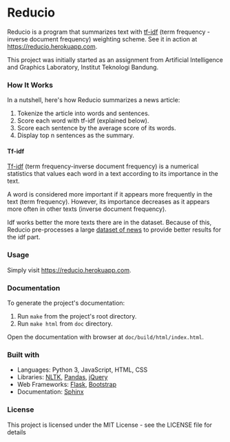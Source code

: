 # Reducio

Reducio is a program that summarizes text with [tf-idf](https://en.wikipedia.org/wiki/Tf%E2%80%93idf) (term frequency - inverse document frequency) weighting scheme. See it in action at <https://reducio.herokuapp.com>.

This project was initially started as an assignment from Artificial Intelligence and Graphics Laboratory, Institut Teknologi Bandung.

### How It Works

In a nutshell, here's how Reducio summarizes a news article:

1. Tokenize the article into words and sentences.
2. Score each word with tf-idf (explained below).
3. Score each sentence by the average score of its words.
4. Display top n sentences as the summary.

#### Tf-idf

[Tf-idf](https://en.wikipedia.org/wiki/Tf%E2%80%93idf) (term frequency-inverse document frequency) is a numerical statistics that values each word in a text according to its importance in the text.

A word is considered more important if it appears more frequently in the text (term frequency). However, its importance decreases as it appears more often in other texts (inverse document frequency).

Idf works better the more texts there are in the dataset. Because of this, Reducio pre-processes a large [dataset of news](https://www.kaggle.com/patjob/articlescrape) to provide better results for the idf part.

### Usage

Simply visit <https://reducio.herokuapp.com>.

### Documentation

To generate the project's documentation:

1. Run `make` from the project's root directory.
2. Run `make html` from `doc` directory.

Open the documentation with browser at `doc/build/html/index.html`.

### Built with

- Languages: Python 3, JavaScript, HTML, CSS
- Libraries: [NLTK](http://www.nltk.org), [Pandas](http://pandas.pydata.org), [jQuery](https://jquery.com)
- Web Frameworks: [Flask](http://flask.pocoo.org), [Bootstrap](http://getbootstrap.com)
- Documentation: [Sphinx](http://www.sphinx-doc.org)

### License

This project is licensed under the MIT License - see the LICENSE file for details
